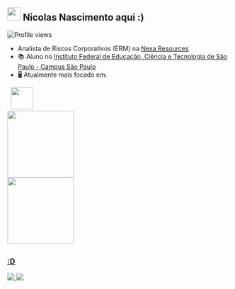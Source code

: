 <!--### Hi there 👋


**nicolas-nascimento13/nicolas-nascimento13** is a ✨ _special_ ✨ repository because its `README.md` (this file) appears on your GitHub profile.

Here are some ideas to get you started:

- 🔭 I’m currently working on ...
- 🌱 I’m currently learning ...
- 👯 I’m looking to collaborate on ...
- 🤔 I’m looking for help with ...
- 💬 Ask me about ...
- 📫 How to reach me: ...
- 😄 Pronouns: ...
- ⚡ Fun fact: ...
-->

<h2 align="left"> <img src="https://raw.githubusercontent.com/kaueMarques/kaueMarques/master/hi.gif" height="30px"> Nicolas Nascimento aqui :)</h2>
<p align="left"> <img src="https://komarev.com/ghpvc/?username=nicolas-nascimento13&color=yellow" alt="Profile views" /> </p>

- Analista de Riscos Corporativos (ERM) na [Nexa Resources](https://www.nexaresources.com/)
- 📚 Aluno no [Instituto Federal de Educação, Ciência e Tecnologia de São Paulo - Campus São Paulo](https://spo.ifsp.edu.br/)
- 🖥️ Atualmente mais focado em:
<div style="display: inline">
  &nbsp;&nbsp;<img width='50' height='50' src="https://cdn.jsdelivr.net/gh/devicons/devicon/icons/python/python-original.svg" />&nbsp;&nbsp;
</div>

<br>
<div>
  <a href="https://github.com/nicolas-nascimento13">
  <img height="150em" src="https://github-readme-stats.vercel.app/api?username=nicolas-nascimento13&show_icons=true&theme=gotham&title_color=1DE0BC&include_all_commits=false&count_private=true"/>
   
   <br>
    
  <img height="150em" src="https://github-readme-stats.vercel.app/api/top-langs/?username=nicolas-nascimento13&layout=compact&langs_count=7&theme=gotham&title_color=1DE0BC"/>
</div>

##

 <h3 align="left"> :D </h3>
<div>
  <a href="mailto:nicolas.nascimento@aluno.ifsp.edu.br" target="_blank" rel="external">
    <img src="https://img.shields.io/badge/Outlook-0078D4?style=for-the-badge&logo=microsoft-outlook&logoColor=white" target="_blank">
  </a>  
  
  <a href="https://www.linkedin.com/in/nicolas-fonseca-nascimento/" target="_blank">
    <img src="https://img.shields.io/badge/LinkedIn-0077B5?style=for-the-badge&logo=linkedin&logoColor=white" target="_blank">
  </a> 
  
</div>

 
